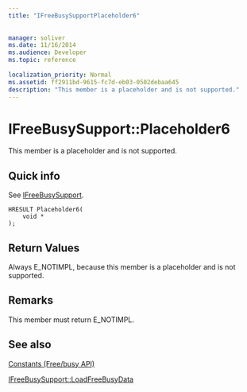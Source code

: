 ```yaml
---
title: "IFreeBusySupportPlaceholder6"
 
 
manager: soliver
ms.date: 11/16/2014
ms.audience: Developer
ms.topic: reference
 
localization_priority: Normal
ms.assetid: ff2911bd-9615-fc7d-eb03-0502debaa645
description: "This member is a placeholder and is not supported."
---
```


# IFreeBusySupport::Placeholder6

This member is a placeholder and is not supported.
  
## Quick info

See [IFreeBusySupport](ifreebusysupport.md).
  
```
HRESULT Placeholder6( 
    void *  
);
```

## Return Values

Always E_NOTIMPL, because this member is a placeholder and is not supported.
  
## Remarks

This member must return E_NOTIMPL.
  
## See also



[Constants (Free/busy API)](constants-free-busy-api.md)
  
[IFreeBusySupport::LoadFreeBusyData](ifreebusysupport-loadfreebusydata.md)

